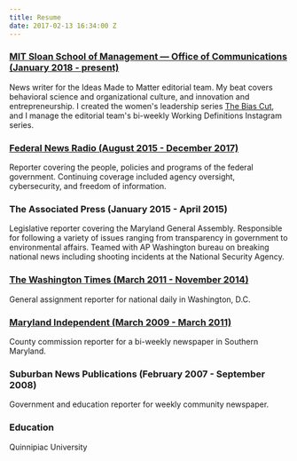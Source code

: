 ```yaml
---
title: Resume
date: 2017-02-13 16:34:00 Z
---
```


### [MIT Sloan School of Management — Office of Communications (January 2018 - present)](https://mitsloan.mit.edu/ideas-made-to-matter/meredith-somers)
News writer for the Ideas Made to Matter editorial team. My beat covers behavioral science and organizational culture, and innovation and entrepreneurship. I created the women's leadership series [The Bias Cut](https://mitsloan.mit.edu/ideas-made-to-matter/topics/bias-cut), and I manage the editorial team's bi-weekly Working Definitions Instagram series.

### [Federal News Radio (August 2015 - December 2017)](https://federalnewsradio.com/author/meredith-somers/)
Reporter covering the people, policies and programs of the federal government. Continuing coverage included agency oversight, cybersecurity, and freedom of information. 

### The Associated Press (January 2015 - April 2015)

Legislative reporter covering the Maryland General Assembly. Responsible for following a variety of issues ranging from transparency in government to environmental affairs. Teamed with AP Washington bureau on breaking national news including shooting incidents at the National Security Agency.

### [The Washington Times (March 2011 - November 2014)](http://www.washingtontimes.com/staff/meredith-somers/)

General assignment reporter for national daily in Washington, D.C.

### [Maryland Independent (March 2009 - March 2011)](http://www.somdnews.com/search/?l=25&sd=desc&s=start_time&f=html&t=article%2Cvideo%2Cyoutube%2Ccollection&app=editorial&q=Meredith\+Somers&nsa=eedition)

County commission reporter for a bi-weekly newspaper in Southern Maryland.

### Suburban News Publications (February 2007 - September 2008)

Government and education reporter for weekly community newspaper.

### Education

Quinnipiac University
